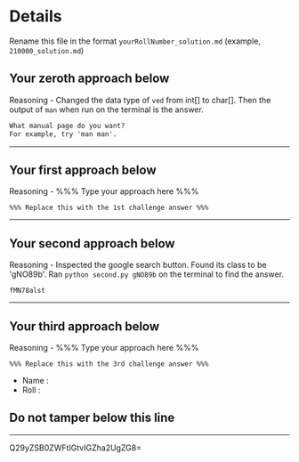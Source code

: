 # Details

Rename this file in the format `yourRollNumber_solution.md` (example, `210000_solution.md`)

## Your zeroth approach below

Reasoning - Changed the data type of `ved` from int[] to char[]. Then the output of `man` when run on the terminal is the answer. 

```md
What manual page do you want?
For example, try 'man man'.
```

---

## Your first approach below

Reasoning - %%% Type your approach here %%%

```
%%% Replace this with the 1st challenge answer %%%
```

---

## Your second approach below

Reasoning - Inspected the google search button. Found its class to be 'gNO89b'. Ran `python second.py gNO89b` on the terminal to find the answer. 

```
fMN78alst
```

---

## Your third approach below

Reasoning - %%% Type your approach here %%%

```
%%% Replace this with the 3rd challenge answer %%%
```

- Name :
- Roll :

## Do not tamper below this line

---

Q29yZSB0ZWFtIGtvIGZha2UgZG8=
